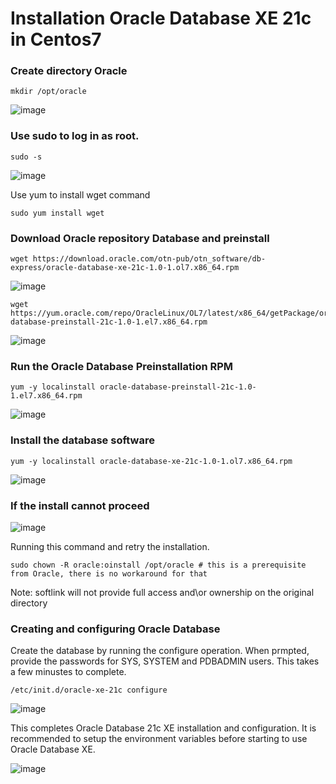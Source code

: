 # Installation Oracle Database XE 21c in Centos7

### Create directory Oracle
    mkdir /opt/oracle
![image](https://github.com/arliputraa/installation-oracle-database-21c-xe-centos7/assets/110078907/498910d0-e67e-413b-9c77-0b7041e30023)

### Use sudo to log in as root.
    sudo -s
![image](https://github.com/arliputraa/installation-oracle-database-21c-xe-centos7/assets/110078907/ba57cfcb-e05b-4b47-ab68-9ace938f07fb)

Use yum to install wget command

    sudo yum install wget

### Download Oracle repository Database and preinstall 
    wget https://download.oracle.com/otn-pub/otn_software/db-express/oracle-database-xe-21c-1.0-1.ol7.x86_64.rpm
![image](https://github.com/arliputraa/installation-oracle-database-21c-xe-centos7/assets/110078907/c4dbf908-d6b3-4c32-ba07-ab7eb7cd01ab)

    wget https://yum.oracle.com/repo/OracleLinux/OL7/latest/x86_64/getPackage/oracle-database-preinstall-21c-1.0-1.el7.x86_64.rpm
![image](https://github.com/arliputraa/installation-oracle-database-21c-xe-centos7/assets/110078907/7eb6e9be-2b23-435b-9e4a-98609c803d86)

### Run the Oracle Database Preinstallation RPM
    yum -y localinstall oracle-database-preinstall-21c-1.0-1.el7.x86_64.rpm
![image](https://github.com/arliputraa/installation-oracle-database-21c-xe-centos7/assets/110078907/bea3761c-ef9a-4991-97bf-931d52560b96)

### Install the database software
    yum -y localinstall oracle-database-xe-21c-1.0-1.ol7.x86_64.rpm
![image](https://github.com/arliputraa/installation-oracle-database-21c-xe-centos7/assets/110078907/349f282f-0690-40ae-b023-eba5ca627542)

### If the install cannot proceed
![image](https://github.com/arliputraa/installation-oracle-database-21c-xe-centos7/assets/110078907/78672f40-2fdf-478b-b485-b9a5d3172e81)

Running this command and retry the installation.

    sudo chown -R oracle:oinstall /opt/oracle # this is a prerequisite from Oracle, there is no workaround for that

Note: softlink will not provide full access and\or ownership on the original directory

### Creating and configuring Oracle Database
Create the database by running the configure operation. When prmpted, provide the passwords for SYS, SYSTEM and PDBADMIN users. This takes a few minustes to complete.

    /etc/init.d/oracle-xe-21c configure

![image](https://github.com/arliputraa/installation-oracle-database-21c-xe-centos7/assets/110078907/a257df09-0539-43eb-8ad5-ae8231553b9c)

This completes Oracle Database 21c XE installation and configuration. It is recommended to setup the environment variables before starting to use Oracle Database XE.

![image](https://github.com/arliputraa/installation-oracle-database-21c-xe-centos7/assets/110078907/be809f84-36e1-427a-97a6-3df329c2ba00)



